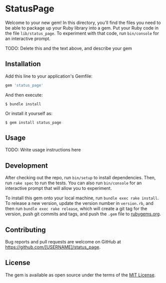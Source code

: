 # StatusPage

Welcome to your new gem! In this directory, you'll find the files you need to be able to package up your Ruby library into a gem. Put your Ruby code in the file `lib/status_page`. To experiment with that code, run `bin/console` for an interactive prompt.

TODO: Delete this and the text above, and describe your gem

## Installation

Add this line to your application's Gemfile:

```ruby
gem 'status_page'
```

And then execute:

    $ bundle install

Or install it yourself as:

    $ gem install status_page

## Usage

TODO: Write usage instructions here

## Development

After checking out the repo, run `bin/setup` to install dependencies. Then, run `rake spec` to run the tests. You can also run `bin/console` for an interactive prompt that will allow you to experiment.

To install this gem onto your local machine, run `bundle exec rake install`. To release a new version, update the version number in `version.rb`, and then run `bundle exec rake release`, which will create a git tag for the version, push git commits and tags, and push the `.gem` file to [rubygems.org](https://rubygems.org).

## Contributing

Bug reports and pull requests are welcome on GitHub at https://github.com/[USERNAME]/status_page.


## License

The gem is available as open source under the terms of the [MIT License](https://opensource.org/licenses/MIT).
